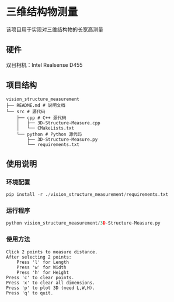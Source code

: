 # 三维结构物测量

该项目用于实现对三维结构物的长宽高测量

## 硬件

双目相机：Intel Realsense D455

## 项目结构

```plaintext
vision_structure_measurement
├── README.md # 说明文档
└── src # 源代码
    ├── cpp # C++ 源代码
    │   ├── 3D-Structure-Measure.cpp
    │   └── CMakeLists.txt
    └── python # Python 源代码
        ├── 3D-Structure-Measure.py
        └── requirements.txt
```

## 使用说明

### 环境配置

```python
pip install -r ./vision_structure_measurement/requirements.txt
```

### 运行程序

```python
python vision_structure_measurement/3D-Structure-Measure.py 
```

### 使用方法

```plaintext
Click 2 points to measure distance.
After selecting 2 points:
    Press 'l' for Length
    Press 'w' for Width
    Press 'h' for Height
Press 'c' to clear points.
Press 'x' to clear all dimensions.
Press 'p' to plot 3D (need L,W,H).
Press 'q' to quit.
```
